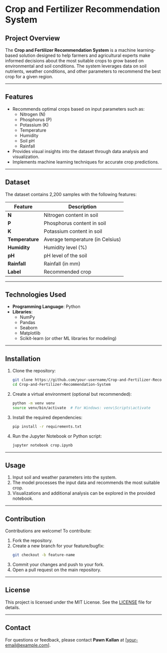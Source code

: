 # Crop and Fertilizer Recommendation System

## Project Overview
The **Crop and Fertilizer Recommendation System** is a machine learning-based solution designed to help farmers and agricultural experts make informed decisions about the most suitable crops to grow based on environmental and soil conditions. The system leverages data on soil nutrients, weather conditions, and other parameters to recommend the best crop for a given region.

---

## Features
- Recommends optimal crops based on input parameters such as:
  - Nitrogen (N)
  - Phosphorus (P)
  - Potassium (K)
  - Temperature
  - Humidity
  - Soil pH
  - Rainfall
- Provides visual insights into the dataset through data analysis and visualization.
- Implements machine learning techniques for accurate crop predictions.

---

## Dataset
The dataset contains 2,200 samples with the following features:

| Feature        | Description                                    |
|----------------|------------------------------------------------|
| **N**          | Nitrogen content in soil                      |
| **P**          | Phosphorus content in soil                   |
| **K**          | Potassium content in soil                    |
| **Temperature**| Average temperature (in Celsius)             |
| **Humidity**   | Humidity level (%)                           |
| **pH**         | pH level of the soil                         |
| **Rainfall**   | Rainfall (in mm)                             |
| **Label**      | Recommended crop                             |

---

## Technologies Used
- **Programming Language**: Python
- **Libraries**:
  - NumPy
  - Pandas
  - Seaborn
  - Matplotlib
  - Scikit-learn (or other ML libraries for modeling)

---

## Installation
1. Clone the repository:
   ```bash
   git clone https://github.com/your-username/Crop-and-Fertilizer-Recommendation-System.git
   cd Crop-and-Fertilizer-Recommendation-System
   ```
2. Create a virtual environment (optional but recommended):
   ```bash
   python -m venv venv
   source venv/bin/activate  # For Windows: venv\Scripts\activate
   ```
3. Install the required dependencies:
   ```bash
   pip install -r requirements.txt
   ```
4. Run the Jupyter Notebook or Python script:
   ```bash
   jupyter notebook crop.ipynb
   ```

---

## Usage
1. Input soil and weather parameters into the system.
2. The model processes the input data and recommends the most suitable crop.
3. Visualizations and additional analysis can be explored in the provided notebook.

---

## Contribution
Contributions are welcome! To contribute:
1. Fork the repository.
2. Create a new branch for your feature/bugfix:
   ```bash
   git checkout -b feature-name
   ```
3. Commit your changes and push to your fork.
4. Open a pull request on the main repository.

---

## License
This project is licensed under the MIT License. See the [LICENSE](LICENSE) file for details.

---

## Contact
For questions or feedback, please contact **Pawn Kallan** at [your-email@example.com].

